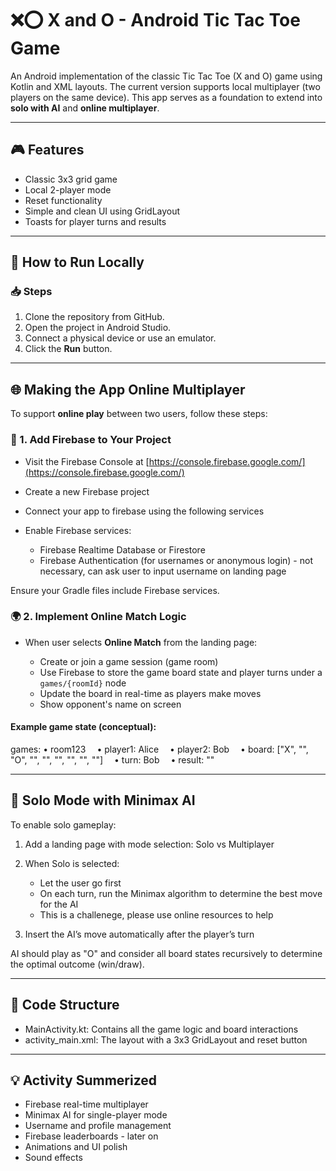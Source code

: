 # ❌⭕ X and O - Android Tic Tac Toe Game

An Android implementation of the classic Tic Tac Toe (X and O) game using Kotlin and XML layouts. The current version supports local multiplayer (two players on the same device). This app serves as a foundation to extend into **solo with AI** and **online multiplayer**.

---

## 🎮 Features

* Classic 3x3 grid game
* Local 2-player mode
* Reset functionality
* Simple and clean UI using GridLayout
* Toasts for player turns and results

---

## 🚀 How to Run Locally

### 📥 Steps

1. Clone the repository from GitHub.
2. Open the project in Android Studio.
3. Connect a physical device or use an emulator.
4. Click the **Run** button.

---

## 🌐 Making the App Online Multiplayer

To support **online play** between two users, follow these steps:

### 🧩 1. Add Firebase to Your Project

* Visit the Firebase Console at [https://console.firebase.google.com/](https://console.firebase.google.com/)
* Create a new Firebase project
* Connect your app to firebase using the following services
* Enable Firebase services:

  * Firebase Realtime Database or Firestore
  * Firebase Authentication (for usernames or anonymous login) - not necessary, can ask user to input username on landing page

Ensure your Gradle files include Firebase services.

### 🌍 2. Implement Online Match Logic

* When user selects **Online Match** from the landing page:

  * Create or join a game session (game room)
  * Use Firebase to store the game board state and player turns under a `games/{roomId}` node
  * Update the board in real-time as players make moves
  * Show opponent's name on screen

#### Example game state (conceptual):

games:
• room123
 • player1: Alice
 • player2: Bob
 • board: \["X", "", "O", "", "", "", "", "", ""]
 • turn: Bob
 • result: ""

---

## 🤖 Solo Mode with Minimax AI

To enable solo gameplay:

1. Add a landing page with mode selection: Solo vs Multiplayer
2. When Solo is selected:

   * Let the user go first
   * On each turn, run the Minimax algorithm to determine the best move for the AI
   * This is a challenege, please use online resources to help
3. Insert the AI’s move automatically after the player’s turn

AI should play as "O" and consider all board states recursively to determine the optimal outcome (win/draw).

---

## 🧠 Code Structure

* MainActivity.kt: Contains all the game logic and board interactions
* activity\_main.xml: The layout with a 3x3 GridLayout and reset button

---

## 💡 Activity Summerized

* Firebase real-time multiplayer
* Minimax AI for single-player mode
* Username and profile management
* Firebase leaderboards - later on
* Animations and UI polish
* Sound effects
